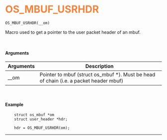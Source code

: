 ## <font color="#F2853F" style="font-size:24pt">OS_MBUF_USRHDR</font>

```no-highlight
OS_MBUF_USRHDR(__om)
```

Macro used to get a pointer to the user packet header of an mbuf.

<br>


#### Arguments

| Arguments | Description |
|-----------|-------------|
| __om |  Pointer to mbuf (struct os_mbuf *). Must be head of chain (i.e. a packet header mbuf) |


<br>

#### Example

```no-highlight
    struct os_mbuf *om
    struct user_header *hdr;

    hdr = OS_MBUF_USRHDR(om);
```

---------------------

